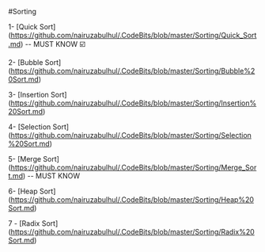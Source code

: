 #Sorting


1- [Quick Sort] (https://github.com/nairuzabulhul/.CodeBits/blob/master/Sorting/Quick_Sort.md) -- MUST KNOW :ballot_box_with_check:

2- [Bubble Sort] (https://github.com/nairuzabulhul/.CodeBits/blob/master/Sorting/Bubble%20Sort.md)

3- [Insertion Sort] (https://github.com/nairuzabulhul/.CodeBits/blob/master/Sorting/Insertion%20Sort.md)

4- [Selection Sort] (https://github.com/nairuzabulhul/.CodeBits/blob/master/Sorting/Selection%20Sort.md)

5- [Merge Sort] (https://github.com/nairuzabulhul/.CodeBits/blob/master/Sorting/Merge_Sort.md)  -- MUST KNOW

6- [Heap Sort] (https://github.com/nairuzabulhul/.CodeBits/blob/master/Sorting/Heap%20Sort.md)

7 - [Radix Sort] (https://github.com/nairuzabulhul/.CodeBits/blob/master/Sorting/Radix%20Sort.md)
